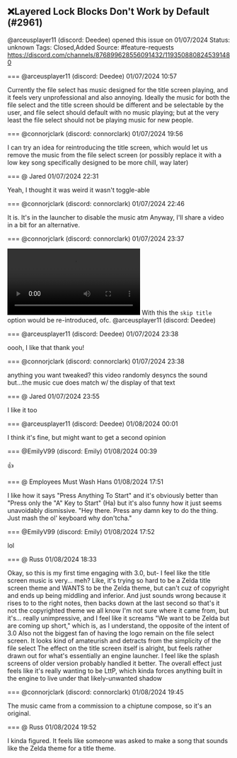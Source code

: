 ## ❌Layered Lock Blocks Don't Work by Default (#2961)
@arceusplayer11 (discord: Deedee) opened this issue on 01/07/2024
Status: unknown
Tags: Closed,Added
Source: #feature-requests https://discord.com/channels/876899628556091432/1193508808245391480


=== @arceusplayer11 (discord: Deedee) 01/07/2024 10:57

Currently the file select has music designed for the title screen playing, and it feels very unprofessional and also annoying. Ideally the music for both the file select and the title screen should be different and be selectable by the user, and file select should default with no music playing; but at the very least the file select should not be playing music for new people.

=== @connorjclark (discord: connorclark) 01/07/2024 19:56

I can try an idea for reintroducing the title screen, which would let us remove the music from the file select screen  (or possibly replace it with a low key song specifically designed to be more chill, way later)

=== @ Jared 01/07/2024 22:31

Yeah, I thought it was weird it wasn't toggle-able

=== @connorjclark (discord: connorclark) 01/07/2024 22:46

It is.
It's in the launcher to disable the music atm
Anyway, I'll share a video in a bit for an alternative.

=== @connorjclark (discord: connorclark) 01/07/2024 23:37


![image](https://cdn.discordapp.com/attachments/1193508808245391480/1193699914270658660/Screen_Recording_2024-01-07_at_3.36.03_PM.mov?ex=65e509ad&is=65d294ad&hm=7c1708607e17d7616a1cdcb75fac916161ca22834e51e1b1f94262360106c86e&)
With this the `skip title` option would be re-introduced, ofc.
@arceusplayer11 (discord: Deedee)

=== @arceusplayer11 (discord: Deedee) 01/07/2024 23:38

oooh, I like that
thank you!

=== @connorjclark (discord: connorclark) 01/07/2024 23:38

anything you want tweaked?
this video randomly desyncs the sound but...the music cue does match w/ the display of that text

=== @ Jared 01/07/2024 23:55

I like it too

=== @arceusplayer11 (discord: Deedee) 01/08/2024 00:01

I think it's fine, but might want to get a second opinion

=== @EmilyV99 (discord: Emily) 01/08/2024 00:39

👍

=== @ Employees Must Wash Hans 01/08/2024 17:51

I like how it says "Press Anything To Start" and it's obviously better than "Press only the "A" Key to Start"  (Ha)  but it's also funny how it just seems unavoidably dismissive.  "Hey there.  Press any damn key to do the thing.  Just mash the ol' keyboard why don'tcha."

=== @EmilyV99 (discord: Emily) 01/08/2024 17:52

lol

=== @ Russ 01/08/2024 18:33

Okay, so this is my first time engaging with 3.0, but-
I feel like the title screen music is very... meh?
Like, it's trying so hard to be a Zelda title screen theme and WANTS to be the Zelda theme, but can't cuz of copyright and ends up being middling and inferior. And just sounds wrong because it rises to to the right notes, then backs down at the last second so that's it not the copyrighted theme we all know
I'm not sure where it came from, but it's... really unimpressive, and I feel like it screams "We want to be Zelda but are coming up short," which is, as I understand, the opposite of the intent of 3.0
Also not the biggest fan of having the logo remain on the file select screen. It looks kind of amateurish and detracts from the simplicity of the file select
The effect on the title screen itself is alright, but feels rather drawn out for what's essentially an engine launcher. I feel like the splash screens of older version probably handled it better.
The overall effect just feels like it's really wanting to be LttP, which kinda forces anything built in the engine to live under that likely-unwanted shadow

=== @connorjclark (discord: connorclark) 01/08/2024 19:45

The music came from a commission to a chiptune compose, so it's an original.

=== @ Russ 01/08/2024 19:52

I kinda figured. It feels like someone was asked to make a song that sounds like the Zelda theme for a title theme.
